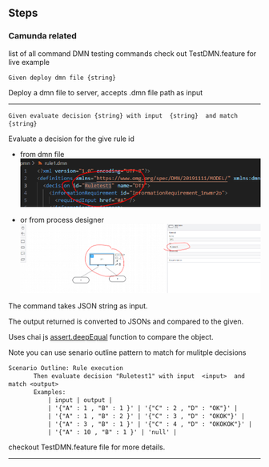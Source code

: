 ## Steps

### Camunda related

list of all command DMN testing commands check out TestDMN.feature for live example

```feature
Given deploy dmn file {string} 
```

Deploy a dmn file to server, accepts .dmn file path as input

---

 ```feature
Given evaluate decision {string} with input  {string}  and match {string}
 ```

Evaluate a decision for the give rule id

 - from dmn file
    ![image info](./images/ruleid1.png)
    
- or from process designer
    ![image info](./images/ruleid2.png)

 The command takes JSON string as input.

 The output returned is converted to JSONs and compared to the given.

 Uses chai js [assert.deepEqual](https://www.chaijs.com/api/assert/) function to compare the object.

 Note you can use senario outline pattern to match for mulitple decisions

 ```feature
 Scenario Outline: Rule execution
        Then evaluate decision "Ruletest1" with input  <input>  and match <output>
        Examples:
            | input | output | 
            | '{"A" : 1 , "B" : 1 }' | '{"C" : 2 , "D" : "OK"}' |
            | '{"A" : 1 , "B" : 2 }' | '{"C" : 3 , "D" : "OKOK"}' |
            | '{"A" : 3 , "B" : 1 }' | '{"C" : 4 , "D" : "OKOKOK"}' |
            | '{"A" : 10 , "B" : 1 }' | 'null' |
 ```

checkout TestDMN.feature file for more details.

---


 